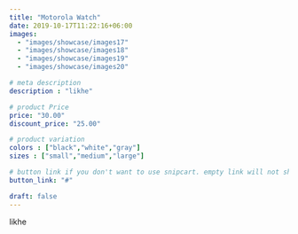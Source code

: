 ```yaml
---
title: "Motorola Watch"
date: 2019-10-17T11:22:16+06:00
images:
  - "images/showcase/images17"
  - "images/showcase/images18"
  - "images/showcase/images19"
  - "images/showcase/images20"

# meta description
description : "likhe"

# product Price
price: "30.00"
discount_price: "25.00"

# product variation
colors : ["black","white","gray"]
sizes : ["small","medium","large"]

# button link if you don't want to use snipcart. empty link will not show button
button_link: "#"

draft: false
---
```


likhe
